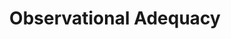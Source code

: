 ---
word: "true"

types: "word"

title: "Observational Adequacy"

categories: ['']

tags: ['Observational', 'Adequacy']

arabic: 'معيار كفاءة الرصد'

arexps: []

enwords: ['Observational Adequacy']

enexps: []

arlexicons: 'ع'

enlexicons: 'O'

authors: ['Ruqayya Roshdy']

translators: ['']

citations: 'مقدمة في حوسبة اللغة العربية'

sources: 'مركز الملك عبدالله بن عبدالعزيز الدولي لخدمة اللغة العربية'

slug: ""
---